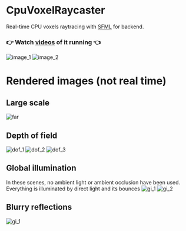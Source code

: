 # CpuVoxelRaycaster

Real-time CPU voxels raytracing with [SFML](https://www.sfml-dev.org/) for backend.
### :point_right: Watch [videos](https://www.youtube.com/playlist?list=PLPiMlUuvmixACj5Ff0ky3G9pFF52pNJQS) of it running :point_left:

![image_1](https://github.com/johnBuffer/CpuVoxelRaycaster/blob/master/res/demo_1.bmp)
![image_2](https://github.com/johnBuffer/CpuVoxelRaycaster/blob/master/res/demo_2.bmp)

# Rendered images (not real time)
## Large scale
![far](https://github.com/johnBuffer/CpuVoxelRaycaster/blob/master/res/far.png)

## Depth of field
![dof_1](https://github.com/johnBuffer/CpuVoxelRaycaster/blob/master/res/render_1.png)
![dof_2](https://github.com/johnBuffer/CpuVoxelRaycaster/blob/master/res/dof.png)
![dof_3](https://github.com/johnBuffer/CpuVoxelRaycaster/blob/master/res/dof_1.png)

## Global illumination
In these scenes, no ambient light or ambient occlusion have been used. Everything is illuminated by direct light and its bounces
![gi_1](https://github.com/johnBuffer/CpuVoxelRaycaster/blob/master/res/gi_1.png)
![gi_2](https://github.com/johnBuffer/CpuVoxelRaycaster/blob/master/res/gi_2.png)

## Blurry reflections
![gi_1](https://github.com/johnBuffer/CpuVoxelRaycaster/blob/master/res/render.png)

